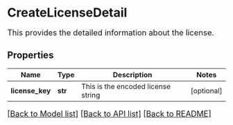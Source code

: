 # CreateLicenseDetail

This provides the detailed information about the license.
## Properties
Name | Type | Description | Notes
------------ | ------------- | ------------- | -------------
**license_key** | **str** | This is the encoded license string | [optional] 

[[Back to Model list]](../README.md#documentation-for-models) [[Back to API list]](../README.md#documentation-for-api-endpoints) [[Back to README]](../README.md)

<style>
     p, ul, ol, li { font-size: 18px !important;}
</style>


